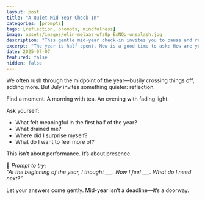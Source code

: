 ```yaml
---
layout: post
title: "A Quiet Mid-Year Check-In"
categories: [prompts]
tags: [reflection, prompts, mindfulness]
image: assets/images/elin-melaas-wfz8p_EsNQU-unsplash.jpg
description: "This gentle mid-year check-in invites you to pause and reflect—without pressure. A journaling prompt for grounding, honesty, and subtle clarity."
excerpt: "The year is half-spent. Now is a good time to ask: How are you, really?"
date: 2025-07-07
featured: false
hidden: false
---
```


We often rush through the midpoint of the year—busily crossing things off, adding more. But July invites something quieter: reflection.

Find a moment. A morning with tea. An evening with fading light.

Ask yourself:
- What felt meaningful in the first half of the year?
- What drained me?
- Where did I surprise myself?
- What do I want to feel more of?

This isn’t about performance. It’s about presence.

📓 *Prompt to try:*  
*“At the beginning of the year, I thought ___. Now I feel ___. What do I need next?”*

Let your answers come gently. Mid-year isn’t a deadline—it’s a doorway.
